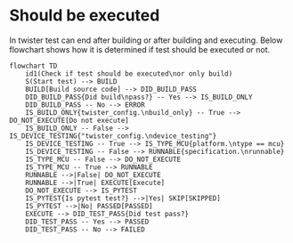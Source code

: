 # Should be executed

In twister test can end after building or after building and executing.
Below flowchart shows how it is determined if test should be executed or not.

```mermaid
flowchart TD
    id1(Check if test should be executed\nor only build)
    S(Start test) --> BUILD
    BUILD[Build source code] --> DID_BUILD_PASS
    DID_BUILD_PASS{Did build\npass?} -- Yes --> IS_BUILD_ONLY
    DID_BUILD_PASS -- No --> ERROR
    IS_BUILD_ONLY{twister_config.\nbuild_only} -- True --> DO_NOT_EXECUTE[Do not execute]
    IS_BUILD_ONLY -- False --> IS_DEVICE_TESTING{"twister_config.\ndevice_testing"}
    IS_DEVICE_TESTING -- True --> IS_TYPE_MCU{platform.\ntype == mcu}
    IS_DEVICE_TESTING -- False --> RUNNABLE{specification.\nrunnable}
    IS_TYPE_MCU -- False --> DO_NOT_EXECUTE
    IS_TYPE_MCU -- True --> RUNNABLE
    RUNNABLE -->|False| DO_NOT_EXECUTE
    RUNNABLE -->|True| EXECUTE[Execute]
    DO_NOT_EXECUTE --> IS_PYTEST
    IS_PYTEST{Is pytest test?} -->|Yes| SKIP[SKIPPED]
    IS_PYTEST -->|No| PASSED[PASSED]
    EXECUTE --> DID_TEST_PASS{Did test pass?}
    DID_TEST_PASS -- Yes --> PASSED
    DID_TEST_PASS -- No --> FAILED
```
